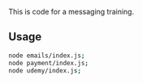 This is code for a messaging training.

## Usage
```bash
node emails/index.js;
node payment/index.js;
node udemy/index.js;
```
